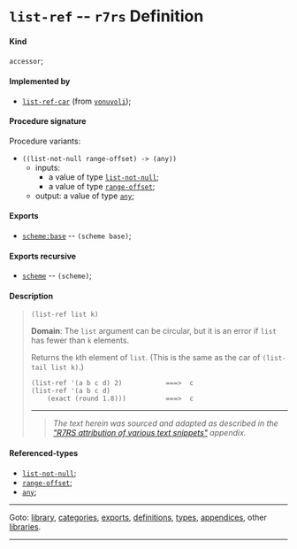 

<a id='definition__r7rs__list-ref'></a>

# `list-ref` -- `r7rs` Definition


<a id='definition__r7rs__list-ref__kind'></a>

#### Kind

`accessor`;


<a id='definition__r7rs__list-ref__implemented-by'></a>

#### Implemented by

 * [`list-ref-car`](../../vonuvoli/definitions/list-ref-car.md#definition__vonuvoli__list-ref-car) (from [`vonuvoli`](../../vonuvoli/_index.md#library__vonuvoli));


<a id='definition__r7rs__list-ref__procedure-signature'></a>

#### Procedure signature

Procedure variants:
 * `((list-not-null range-offset) -> (any))`
   * inputs:
     * a value of type [`list-not-null`](../../r7rs/types/list-not-null.md#type__r7rs__list-not-null);
     * a value of type [`range-offset`](../../r7rs/types/range-offset.md#type__r7rs__range-offset);
   * output: a value of type [`any`](../../r7rs/types/any.md#type__r7rs__any);


<a id='definition__r7rs__list-ref__exports'></a>

#### Exports

 * [`scheme:base`](../../r7rs/exports/scheme_3a_base.md#export__r7rs__scheme_3a_base) -- `(scheme base)`;


<a id='definition__r7rs__list-ref__exports-recursive'></a>

#### Exports recursive

 * [`scheme`](../../r7rs/exports/scheme.md#export__r7rs__scheme) -- `(scheme)`;


<a id='definition__r7rs__list-ref__description'></a>

#### Description

> ````
> (list-ref list k)
> ````
> 
> 
> **Domain**:  The `list` argument can be circular, but
> it is an error if `list` has fewer than `k` elements.
> 
> Returns the `k`th element of `list`.  (This is the same
> as the car of `(list-tail list k)`.)
> 
> ````
> (list-ref '(a b c d) 2)           ===>  c
> (list-ref '(a b c d)
>     (exact (round 1.8)))          ===>  c
> ````
> 
> 
> ----
> > *The text herein was sourced and adapted as described in the ["R7RS attribution of various text snippets"](../../r7rs/appendices/attribution.md#appendix__r7rs__attribution) appendix.*


<a id='definition__r7rs__list-ref__referenced-types'></a>

#### Referenced-types

 * [`list-not-null`](../../r7rs/types/list-not-null.md#type__r7rs__list-not-null);
 * [`range-offset`](../../r7rs/types/range-offset.md#type__r7rs__range-offset);
 * [`any`](../../r7rs/types/any.md#type__r7rs__any);

----

Goto: [library](../../r7rs/_index.md#library__r7rs), [categories](../../r7rs/categories/_index.md#toc__r7rs__categories), [exports](../../r7rs/exports/_index.md#toc__r7rs__exports), [definitions](../../r7rs/definitions/_index.md#toc__r7rs__definitions), [types](../../r7rs/types/_index.md#toc__r7rs__types), [appendices](../../r7rs/appendices/_index.md#toc__r7rs__appendices), other [libraries](../../_libraries.md#toc__libraries).

----


